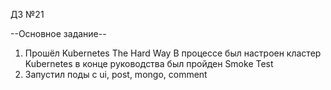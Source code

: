 ДЗ №21

--Основное задание--

1. Прошёл Kubernetes The Hard Way
   В процессе был настроен кластер Kubernetes
   в конце руководства был пройден Smoke Test
2. Запустил поды с ui, post, mongo, comment
